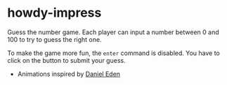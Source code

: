 # howdy-impress

Guess the number game. Each player can input a number between 0 and 100 to try to guess the right one.

To make the game more fun, the `enter` command is disabled. You have to click on the button to submit your guess.

- Animations inspired by [Daniel Eden](https://daneden.github.io/animate.css/)
